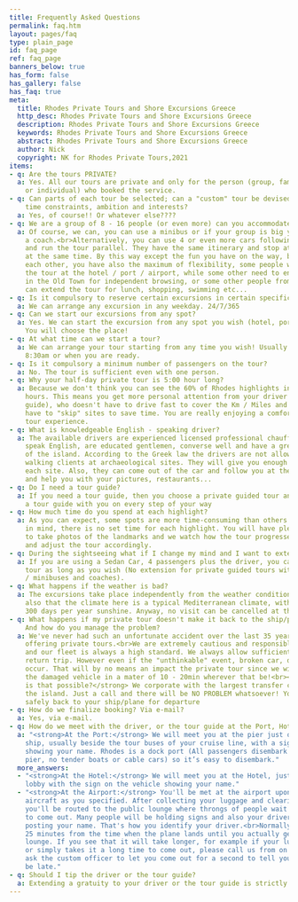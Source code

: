```yaml
---
title: Frequently Asked Questions
permalink: faq.htm
layout: pages/faq
type: plain_page
id: faq_page
ref: faq_page
banners_below: true
has_form: false
has_gallery: false
has_faq: true
meta:
  title: Rhodes Private Tours and Shore Excursions Greece
  http_desc: Rhodes Private Tours and Shore Excursions Greece
  description: Rhodes Private Tours and Shore Excursions Greece
  keywords: Rhodes Private Tours and Shore Excursions Greece
  abstract: Rhodes Private Tours and Shore Excursions Greece
  author: Nick
  copyright: NK for Rhodes Private Tours,2021
items:
- q: Are the tours PRIVATE?
  a: Yes. All our tours are private and only for the person (group, family, couple
    or individual) who booked the service.
- q: Can parts of each tour be selected; can a "custom" tour be devised to meet our
    time constraints, ambition and interests?
  a: Yes, of course!! Or whatever else????
- q: We are a group of 8 - 16 people (or even more) can you accommodate us?
  a: Of course, we can, you can use a minibus or if your group is big you can use
    a coach.<br>Alternatively, you can use 4 or even more cars following each other,
    and run the tour parallel. They have the same itinerary and stop at the same places
    at the same time. By this way except the fun you have on the way, by following
    each other, you have also the maximum of flexibility, some people want to end
    the tour at the hotel / port / airport, while some other need to end the tour
    in the Old Town for independent browsing, or some other people from the same group
    can extend the tour for lunch, shopping, swimming etc...
- q: Is it compulsory to reserve certain excursions in certain specific days?
  a: We can arrange any excursion in any weekday. 24/7/365
- q: Can we start our excursions from any spot?
  a: Yes. We can start the excursion from any spot you wish (hotel, port, airport)!
    You will choose the place!
- q: At what time can we start a tour?
  a: We can arrange your tour starting from any time you wish! Usually we start at
    8:30am or when you are ready.
- q: Is it compulsory a minimum number of passengers on the tour?
  a: No. The tour is sufficient even with one person.
- q: Why your half-day private tour is 5:00 hour long?
  a: Because we don't think you can see the 60% of Rhodes highlights in two or three
    hours. This means you get more personal attention from your driver (or your tour
    guide), who doesn't have to drive fast to cover the Km / Miles and he doesn't
    have to "skip" sites to save time. You are really enjoying a comfortable and safe
    tour experience.
- q: What is knowledgeable English - speaking driver?
  a: The available drivers are experienced licensed professional chauffeurs. They
    speak English, are educated gentlemen, converse well and have a great knowledge
    of the island. According to the Greek law the drivers are not allowed to accompany
    walking clients at archaeological sites. They will give you enough time to visit
    each site. Also, they can come out of the car and follow you at the landmarks
    and help you with your pictures, restaurants...
- q: Do I need a tour guide?
  a: If you need a tour guide, then you choose a private guided tour and you’ll have
    a tour guide with you on every step of your way
- q: How much time do you spend at each highlight?
  a: As you can expect, some spots are more time-consuming than others. With this
    in mind, there is no set time for each highlight. You will have plenty of time
    to take photos of the landmarks and we watch how the tour progresses at each landmark
    and adjust the tour accordingly.
- q: During the sightseeing what if I change my mind and I want to extend the tour?
  a: If you are using a Sedan Car, 4 passengers plus the driver, you can extend the
    tour as long as you wish (No extension for private guided tours with tour guides
    / minibuses and coaches).
- q: What happens if the weather is bad?
  a: The excursions take place independently from the weather conditions. Consider
    also that the climate here is a typical Mediterranean climate, with more than
    300 days per year sunshine. Anyway, no visit can be cancelled at the last moment.
- q: What happens if my private tour doesn't make it back to the ship/plane on time?
    And how do you manage the problem?
  a: We've never had such an unfortunate accident over the last 35 years we've been
    offering private tours.<br>We are extremely cautious and responsible drivers,
    and our fleet is always a high standard. We always allow sufficient time for the
    return trip. However even if the "unthinkable" event, broken car, damage, does
    occur. That will by no means an impact the private tour since we will replace
    the damaged vehicle in a mater of 10 - 20min wherever that be!<br><strong>How
    is that possible?</strong> We corporate with the largest transfer companies on
    the island. Just a call and there will be NO PROBLEM whatsoever! You will be driven
    safely back to your ship/plane for departure
- q: How do we finalize booking? Via e-mail?
  a: Yes, via e-mail.
- q: How do we meet with the driver, or the tour guide at the Port, Hotel, Airport?
  a: "<strong>At the Port:</strong> We will meet you at the pier just out of your
    ship, usually beside the tour buses of your cruise line, with a sign on the vehicle
    showing your name. Rhodes is a dock port (All passengers disembark right at the
    pier, no tender boats or cable cars) so it’s easy to disembark."
  more_answers:
  - "<strong>At the Hotel:</strong> We will meet you at the Hotel, just out of the
    lobby with the sign on the vehicle showing your name."
  - "<strong>At the Airport:</strong> You'll be met at the airport upon arrival of
    aircraft as you specified. After collecting your luggage and clearing customs,
    you'll be routed to the public lounge where throngs of people wait for passengers
    to come out. Many people will be holding signs and also your driver will be there
    posting your name. That's how you identify your driver.<br>Normally it takes about
    25 minutes from the time when the plane lands until you actually get to the public
    lounge. If you see that it will take longer, for example if your luggage is lost
    or simply takes it a long time to come out, please call us from on the phone or
    ask the custom officer to let you come out for a second to tell your driver you'll
    be late."
- q: Should I tip the driver or the tour guide?
  a: Extending a gratuity to your driver or the tour guide is strictly optional.
---
```


